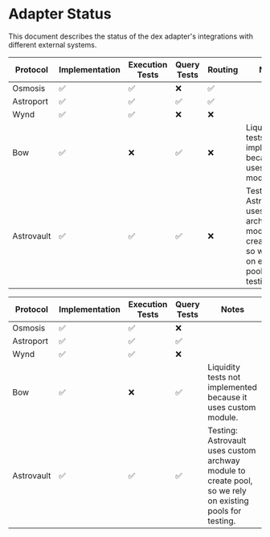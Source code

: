 # Adapter Status

This document describes the status of the dex adapter's integrations with different external systems.

| Protocol | Implementation | Execution Tests | Query Tests | Routing | Notes |
| --- | --- | --- | --- | --- | --- |
| Osmosis | ✅ | ✅ | ❌ | ✅ | |
| Astroport | ✅ | ✅ | ✅ | ✅ | |
| Wynd | ✅ | ✅ | ❌ | ❌ | |
| Bow | ✅ | ❌ | ✅ | ❌ | Liquidity tests not implemented because it uses custom module. |
| Astrovault | ✅ | ✅ | ✅ | ❌ | Testing: Astrovault uses custom archway module to create pool, so we rely on existing pools for testing. |


| Protocol | Implementation | Execution Tests | Query Tests | Notes |
| --- | --- | --- | --- | --- |
| Osmosis | ✅ | ✅ | ❌ | |
| Astroport | ✅ | ✅ | ✅ | |
| Wynd | ✅ | ✅ | ❌ | |
| Bow | ✅ | ❌ | ✅ | Liquidity tests not implemented because it uses custom module. |
| Astrovault | ✅ | ✅ | ✅ | Testing: Astrovault uses custom archway module to create pool, so we rely on existing pools for testing. |

